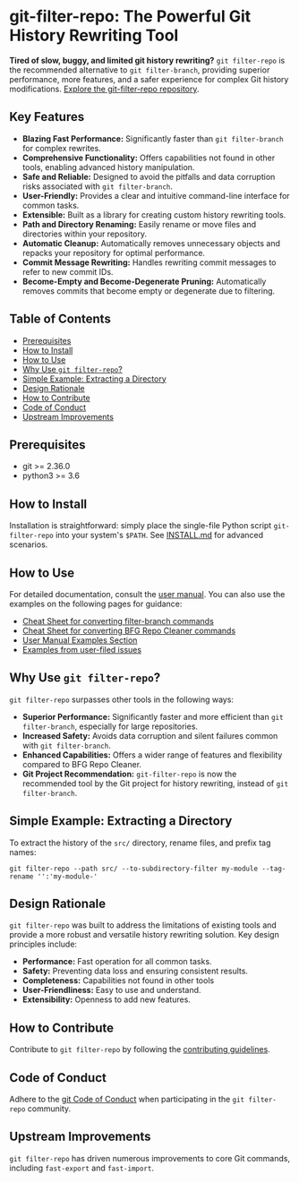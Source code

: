 # git-filter-repo: The Powerful Git History Rewriting Tool

**Tired of slow, buggy, and limited git history rewriting?**  `git filter-repo` is the recommended alternative to `git filter-branch`, providing superior performance, more features, and a safer experience for complex Git history modifications.  [Explore the git-filter-repo repository](https://github.com/newren/git-filter-repo).

## Key Features

*   **Blazing Fast Performance:** Significantly faster than `git filter-branch` for complex rewrites.
*   **Comprehensive Functionality:** Offers capabilities not found in other tools, enabling advanced history manipulation.
*   **Safe and Reliable:** Designed to avoid the pitfalls and data corruption risks associated with `git filter-branch`.
*   **User-Friendly:** Provides a clear and intuitive command-line interface for common tasks.
*   **Extensible:** Built as a library for creating custom history rewriting tools.
*   **Path and Directory Renaming:** Easily rename or move files and directories within your repository.
*   **Automatic Cleanup:** Automatically removes unnecessary objects and repacks your repository for optimal performance.
*   **Commit Message Rewriting:**  Handles rewriting commit messages to refer to new commit IDs.
*   **Become-Empty and Become-Degenerate Pruning:** Automatically removes commits that become empty or degenerate due to filtering.

## Table of Contents

*   [Prerequisites](#prerequisites)
*   [How to Install](#how-to-install)
*   [How to Use](#how-to-use)
*   [Why Use `git filter-repo`?](#why-use-git-filter-repo)
*   [Simple Example: Extracting a Directory](#simple-example-extracting-a-directory)
*   [Design Rationale](#design-rationale)
*   [How to Contribute](#how-to-contribute)
*   [Code of Conduct](#is-there-a-code-of-conduct)
*   [Upstream Improvements](#upstream-improvements)

## Prerequisites

*   git >= 2.36.0
*   python3 >= 3.6

## How to Install

Installation is straightforward: simply place the single-file Python script `git-filter-repo` into your system's `$PATH`.  See [INSTALL.md](INSTALL.md) for advanced scenarios.

## How to Use

For detailed documentation, consult the [user manual](https://htmlpreview.github.io/?https://github.com/newren/git-filter-repo/blob/docs/html/git-filter-repo.html).  You can also use the examples on the following pages for guidance:

*   [Cheat Sheet for converting filter-branch commands](Documentation/converting-from-filter-branch.md#cheat-sheet-conversion-of-examples-from-the-filter-branch-manpage)
*   [Cheat Sheet for converting BFG Repo Cleaner commands](Documentation/converting-from-bfg-repo-cleaner.md#cheat-sheet-conversion-of-examples-from-bfg)
*   [User Manual Examples Section](https://htmlpreview.github.io/?https://github.com/newren/git-filter-repo/blob/docs/html/git-filter-repo.html#EXAMPLES)
*   [Examples from user-filed issues](Documentation/examples-from-user-filed-issues.md)

## Why Use `git filter-repo`?

`git filter-repo` surpasses other tools in the following ways:

*   **Superior Performance:** Significantly faster and more efficient than `git filter-branch`, especially for large repositories.
*   **Increased Safety:** Avoids data corruption and silent failures common with `git filter-branch`.
*   **Enhanced Capabilities:** Offers a wider range of features and flexibility compared to BFG Repo Cleaner.
*   **Git Project Recommendation:** `git-filter-repo` is now the recommended tool by the Git project for history rewriting, instead of `git filter-branch`.

## Simple Example: Extracting a Directory

To extract the history of the `src/` directory, rename files, and prefix tag names:

```shell
git filter-repo --path src/ --to-subdirectory-filter my-module --tag-rename '':'my-module-'
```

## Design Rationale

`git filter-repo` was built to address the limitations of existing tools and provide a more robust and versatile history rewriting solution. Key design principles include:

*   **Performance:** Fast operation for all common tasks.
*   **Safety:** Preventing data loss and ensuring consistent results.
*   **Completeness:** Capabilities not found in other tools
*   **User-Friendliness:** Easy to use and understand.
*   **Extensibility:** Openness to add new features.

## How to Contribute

Contribute to `git filter-repo` by following the [contributing guidelines](Documentation/Contributing.md).

## Code of Conduct

Adhere to the [git Code of Conduct](https://git.kernel.org/pub/scm/git/git.git/tree/CODE_OF_CONDUCT.md) when participating in the `git filter-repo` community.

## Upstream Improvements

`git filter-repo` has driven numerous improvements to core Git commands, including `fast-export` and `fast-import`.